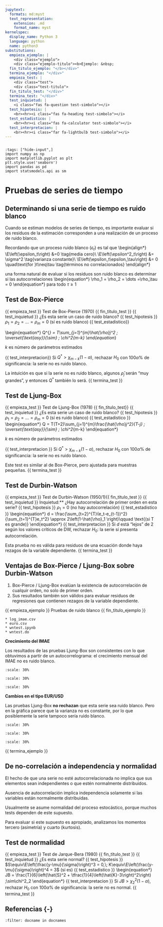 ```yaml
---
jupytext:
  formats: md:myst
  text_representation:
    extension: .md
    format_name: myst
kernelspec:
  display_name: Python 3
  language: python
  name: python3
substitutions:
  empieza_ejemplo: |
    <div class="ejemplo">
    <div class="ejemplo-titulo"><b>Ejemplo: &nbsp;
  fin_titulo_ejemplo: "</b></div>"
  termina_ejemplo: "</div>"
  empieza_test: |
    <div class="test">
    <div class="test-titulo">
  fin_titulo_test: "</div>"
  termina_test: "</div>"
  test_inquietud: |
    <i class="fas fa-question test-simbolo"></i>
  test_hipotesis: |
    <br><hr><i class="fas fa-heading test-simbolo"></i>
  test_estadistico: |
    <br><hr><i class="fas fa-calculator test-simbolo"></i>
  test_interpretacion: |
    <br><hr><i class="far fa-lightbulb test-simbolo"></i>
---
```



```{include} ../math-definitions.md
```

```{code-cell} ipython3
:tags: ["hide-input",]
import numpy as np
import matplotlib.pyplot as plt
plt.style.use('seaborn')
import pandas as pd
import statsmodels.api as sm
```



# Pruebas de series de tiempo



## Determinando si una serie de tiempo es ruido blanco

Cuando se estiman modelos de series de tiempo, es importante evaluar si los residuos de la estimación corresponden a una realización de un proceso de ruido blanco.

Recordando que un proceso ruido blanco $\left\{\epsilon_t\right\}$ es tal que
\begin{align*}
		\E\left(\epsilon_t\right) &=0 \tag{media cero}\\
		\E\left(\epsilon^2_t\right) &= \sigma^2 \tag{varianza constante}\\
		\E\left(\epsilon_t\epsilon_\tau\right) &= 0 \quad\text{for }t\neq\tau \tag{términos no correlacionados}
		\end{align*}

una forma natural de evaluar si los residuos son ruido blanco es determinar si las autocorrelaciones
\begin{equation*}
\rho_1 = \rho_2 = \dots =\rho_\tau = 0
\end{equation*}
para todo $\tau\geq 1$


## Test de Box-Pierce

{{ empieza_test }} Test de Box-Pierce (1970) {{ fin_titulo_test }}
{{ test_inquietud }} ¿Es esta serie  un caso de ruido blanco?
{{ test_hipotesis }} $\rho_1 = \rho_2 = \dots =\rho_m = 0$ (sí es ruido blanco)
{{ test_estadistico}}

\begin{equation*}
Q^{*} = T\sum_{j=1}^{m}\hat{\rho}_j^2 \; \overset{\text{asy}}{\sim} \; \chi^2_{m-k}
\end{equation*}

$k$ es número de parámetros estimados

{{ test_interpretacion}}
Si $Q^{*} > \chi_{m-k}(1-\alpha)$, rechazar $H_0$ con $100\alpha\%$ de significancia: la serie no es ruido blanco.

La intuición es que si la serie no es ruido blanco, algunos $\hat{\rho}_j$ serán “muy grandes”, y entonces $Q^*$ también lo será.
{{ termina_test }}


## Test de Ljung-Box



{{ empieza_test }} Test de Ljung-Box (1978) {{ fin_titulo_test}}
{{ test_inquietud }} ¿Es esta serie  un caso de ruido blanco?
{{ test_hipotesis }} $\rho_1 = \rho_2 = \dots =\rho_m = 0$ (sí es ruido blanco)
{{ test_estadistico }}
\begin{equation*}
Q = T(T+2)\sum_{j=1}^{m}\frac{\hat{\rho}_j^2}{T-j} \; \overset{\text{asy}}{\sim} \; \chi^2_{m-k}
\end{equation*}

$k$ es número de parámetros estimados

{{ test_interpretacion }} Si $Q^{*} > \chi_{m-k}(1-\alpha)$, rechazar $H_0$ con $100\alpha\%$ de significancia: la serie no es ruido blanco.

Este test es similar al de Box-Pierce, pero ajustada para muestras pequeñas.
{{ termina_test }}



## Test de Durbin-Watson
<!-- %Greene 2018, p1001-1003 -->

{{ empieza_test }} Test de Durbin-Watson (1950/1){{ fin_titulo_test }}
{{ test_inquietud }} Inquietud:** ¿Hay autocorrelación de primer orden en esta serie?
{{ test_hipotesis }}
$\rho_1 = 0$ (no hay autocorrelación)
{{ test_estadistico }}
\begin{equation*}
d = \frac{\sum_{t=2}^{T}(e_t-e_{t-1})^2}{\sum_{t=1}^{T}e_t^2} \approx 2\left(1-\hat{\rho}_1 \right)\qquad \text{(si T es grande)}
\end{equation*}
{{ test_interpretacion }}
Si $d$ está “lejos” de 2 según los valores críticos de DW, rechazar $H_0$: la serie sí presenta autocorrelación.

Esta prueba no es válida para residuos de una ecuación donde haya rezagos de la variable dependiente.
{{ termina_test }}


## Ventajas de Box-Pierce / Ljung-Box sobre Durbin-Watson

1.  Box-Pierce / Ljung-Box evalúan la existencia de autocorrelación de cualquir orden, no solo de primer orden.
2.  Sus resultados también son válidos para evaluar residuos de regresiones que contienen rezagos de la variable dependiente.



{{ empieza_ejemplo }} Pruebas de ruido blanco {{ fin_titulo_ejemplo }}

```{margin} Archivos
* log_imae.csv
* euro.csv
* wntest.ipynb
* wntest.do
```

**Crecimiento del IMAE**

Los resultados de las pruebas Ljung-Box son consistentes con lo que obtuvimos a partir de un autocorrelograma: el crecimiento mensual del IMAE no es ruido blanco.
```{image} ../../imgs/wntest-imae-corrgram.PNG
:scale: 30%
```
```{image} ../../imgs/wntest-imae-plot.PNG
:scale: 30%
```
```{image} ../../imgs/wntest-imae-rho.PNG
:scale: 30%
```

**Cambios en el tipo EUR/USD**

Las pruebas Ljung-Box **no rechazan** que esta serie sea ruido blanco. Pero en la gráfica parece que la varianza no es constante, por lo que posiblemente la serie tampoco sería ruido blanco.
```{image} ../../imgs/wntest-euro-corrgram.PNG
:scale: 30%
```
```{image} ../../imgs/wntest-euro-plot.PNG
:scale: 30%
```
```{image} ../../imgs/wntest-euro-rho.PNG
:scale: 30%
```
{{ termina_ejemplo }}

## De no-correlación a independencia y normalidad

El hecho de que una serie no esté autocorrelacionada no implica que sus elementos sean independientes o que estén normalmente distribuidos.

Ausencia de autocorrelación implica independencia solamente si las variables están normalmente distribuidas.

Usualmente se asume normalidad del proceso estocástico, porque muchos tests dependen de este supuesto.

Para evaluar si este supuesto es apropiado, analizamos los momentos tercero (asimetría) y cuarto (kurtosis).



## Test de normalidad
{{ empieza_test }} Test de Jarque-Bera (1980) {{ fin_titulo_test }}
{{ test_inquietud }} ¿Es esta serie  normal?
{{ test_hipotesis }} $S\equiv\E\left(\frac{y-\mu}{\sigma}\right)^3 = 0,\; K\equiv\E\left(\frac{y-\mu}{\sigma}\right)^4 = 3$ (sí es)
{{ test_estadistico }}
\begin{equation*}
JB = \frac{T}{6}\left(\hat{S}^2 + \tfrac{1}{4}\left(\hat{K}-3\right)^2\right) \;\sim\chi^2_2
\end{equation*}
{{ test_interpretacion }}
Si $JB > \chi^2_{2}(1-\alpha)$, rechazar $H_0$ con $100\alpha\%$ de significancia: la serie no es normal.
{{ termina_test }}



## Referencias {-}

```{bibliography}
:filter: docname in docnames
```
